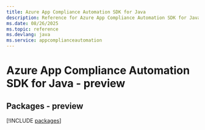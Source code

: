 ```yaml
---
title: Azure App Compliance Automation SDK for Java
description: Reference for Azure App Compliance Automation SDK for Java
ms.date: 08/26/2025
ms.topic: reference
ms.devlang: java
ms.service: appcomplianceautomation
---
```

# Azure App Compliance Automation SDK for Java - preview
## Packages - preview
[!INCLUDE [packages](app-compliance-automation-index.md)]